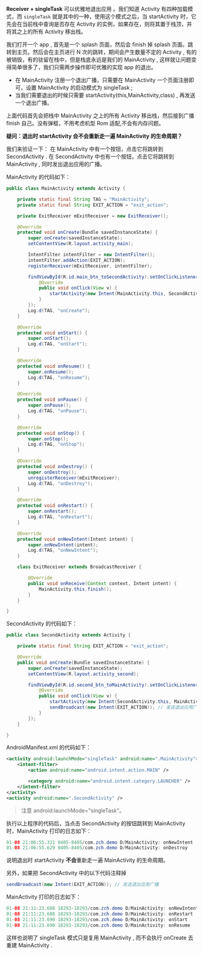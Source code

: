 **Receiver + singleTask** 可以优雅地退出应用 。我们知道 Activity 有四种加载模式，而 `singleTask` 就是其中的一种，使用这个模式之后，当 startActivity 时，它先会在当前栈中查询是否存在 Activity 的实例，如果存在，则将其置于栈顶，并将其之上的所有 Activity 移出栈。


我们打开一个 app , 首先是一个 splash 页面，然后会 finish 掉 splash 页面。跳转到主页。然后会在主页进行 N 次的跳转，期间会产生数量不定的 Activity , 有的被销毁，有的驻留在栈中，但是栈底永远是我们的 MainActivity , 这样就让问题变得简单很多了，我们只需两步操作即可优雅的实现 app 的退出。

- 在 MainActivity 注册一个退出广播，只需要在 MainActivity 一个页面注册即可，设置 MainActivity 的启动模式为 singleTask ;
- 当我们需要退出的时候只需要 startActivity(this,MainActivity,class) , 再发送一个退出广播。

上面代码首先会把栈中 MainActivity 之上的所有 Activity 移出栈，然后接到广播 finish 自己。没有弹框，不用考虑机型 Rom 适配,不会有内存问题。


**疑问：退出时 startActivity 会不会重新走一遍 MainActivity 的生命周期？**

我们来验证一下：
在 MainActivity 中有一个按钮，点击它将跳转到 SecondActivity . 在 SecondActivity 中也有一个按钮，点击它将跳转到 MainActivity , 同时发出退出应用的广播。

MainActivity 的代码如下：

```Java
public class MainActivity extends Activity {

    private static final String TAG = "MainActivity";
    private static final String EXIT_ACTION = "exit_action";

    private ExitReceiver mExitReceiver = new ExitReceiver();

    @Override
    protected void onCreate(Bundle savedInstanceState) {
        super.onCreate(savedInstanceState);
        setContentView(R.layout.activity_main);

        IntentFilter intentFilter = new IntentFilter();
        intentFilter.addAction(EXIT_ACTION);
        registerReceiver(mExitReceiver, intentFilter);

        findViewById(R.id.main_btn_toSecondActivity).setOnClickListener(new View.OnClickListener() {
            @Override
            public void onClick(View v) {
                startActivity(new Intent(MainActivity.this, SecondActivity.class));
            }
        });
        Log.d(TAG, "onCreate");
    }

    @Override
    protected void onStart() {
        super.onStart();
        Log.d(TAG, "onStart");
    }

    @Override
    protected void onResume() {
        super.onResume();
        Log.d(TAG, "onResume");
    }

    @Override
    protected void onPause() {
        super.onPause();
        Log.d(TAG, "onPause");
    }

    @Override
    protected void onStop() {
        super.onStop();
        Log.d(TAG, "onStop");
    }

    @Override
    protected void onDestroy() {
        super.onDestroy();
        unregisterReceiver(mExitReceiver);
        Log.d(TAG, "onDestroy");
    }

    @Override
    protected void onRestart() {
        super.onRestart();
        Log.d(TAG, "onRestart");
    }

    @Override
    protected void onNewIntent(Intent intent) {
        super.onNewIntent(intent);
        Log.d(TAG, "onNewIntent");
    }

    class ExitReceiver extends BroadcastReceiver {

        @Override
        public void onReceive(Context context, Intent intent) {
            MainActivity.this.finish();
        }
    }

}
```

SecondActivity 的代码如下：

```Java
public class SecondActivity extends Activity {

    private static final String EXIT_ACTION = "exit_action";

    @Override
    public void onCreate(Bundle savedInstanceState) {
        super.onCreate(savedInstanceState);
        setContentView(R.layout.activity_second);

        findViewById(R.id.second_btn_toMainActivity).setOnClickListener(new View.OnClickListener() {
            @Override
            public void onClick(View v) {
                startActivity(new Intent(SecondActivity.this, MainActivity.class)); // 跳到 MainActivity
                sendBroadcast(new Intent(EXIT_ACTION)); // 发送退出应用广播
            }
        });
    }

}
```

AndroidManifest.xml 的代码如下：

```xml
<activity android:launchMode="singleTask" android:name=".MainActivity">
    <intent-filter>
        <action android:name="android.intent.action.MAIN" />

        <category android:name="android.intent.category.LAUNCHER" />
    </intent-filter>
</activity>
<activity android:name=".SecondActivity" />
```
> 注意 android:launchMode="singleTask"。

执行以上程序的代码后，当点击 SecondActivity 的按钮跳转到 MainActivity 时，MainActivity 打印的日志如下：

```Java
01-08 21:06:55.321 8405-8405/com.zch.demo D/MainActivity: onNewIntent
01-08 21:06:55.629 8405-8405/com.zch.demo D/MainActivity: onDestroy
```

说明退出时 startActivity **不会**重新走一遍 MainActivity 的生命周期。


另外，如果把 SecondActivity 中的以下代码注释掉

```Java
sendBroadcast(new Intent(EXIT_ACTION)); // 发送退出应用广播
```

MainActivity 打印的日志如下：

```Java
01-08 21:11:23.688 18293-18293/com.zch.demo D/MainActivity: onNewIntent
01-08 21:11:23.688 18293-18293/com.zch.demo D/MainActivity: onRestart
01-08 21:11:23.690 18293-18293/com.zch.demo D/MainActivity: onStart
01-08 21:11:23.690 18293-18293/com.zch.demo D/MainActivity: onResume
```

这样也说明了 singleTask 模式只是复用 MainActivity , 而不会执行 onCreate 去重建 MainActivity .